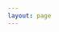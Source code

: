 ```yaml
---
layout: page
---
```

<script>window.location = "{{ "/2016/09/21/day-3-ghost-and-disqus-comments.html" | relative_url }}";</script>
